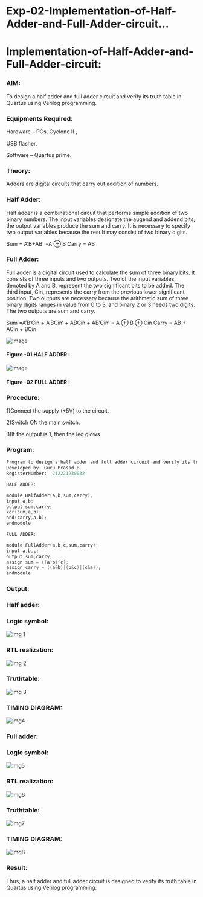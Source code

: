 # Exp-02-Implementation-of-Half-Adder-and-Full-Adder-circuit...

# Implementation-of-Half-Adder-and-Full-Adder-circuit:

### AIM:

To design a half adder and full adder circuit and verify its truth table in Quartus using Verilog programming.

### Equipments Required:

Hardware – PCs, Cyclone II ,

USB flasher,

Software – Quartus prime.

### Theory:

Adders are digital circuits that carry out addition of numbers.

### Half Adder:

Half adder is a combinational circuit that performs simple addition of two binary numbers. The input variables designate the augend and addend bits; the output variables produce the sum and carry. It is necessary to specify two output variables because the result may consist of two binary digits.

Sum = A’B+AB’ =A ⊕ B Carry = AB

### Full Adder:

Full adder is a digital circuit used to calculate the sum of three binary bits. It consists of three inputs and two outputs. Two of the input variables, denoted by A and B, represent the two significant bits to be added. The third input, Cin, represents the carry from the previous lower significant position. Two outputs are necessary because the arithmetic sum of three binary digits ranges in value from 0 to 3, and binary 2 or 3 needs two digits. The two outputs are sum and carry.

Sum =A’B’Cin + A’BCin’ + ABCin + AB’Cin’ = A ⊕ B ⊕ Cin Carry = AB + ACin + BCin

 ![image](https://user-images.githubusercontent.com/36288975/163552156-a13e5a56-c638-4110-97d9-8896907c8d25.png)

#### Figure -01 HALF ADDER :


![image](https://user-images.githubusercontent.com/36288975/163552057-b3547877-6d07-45b4-b7e0-bcfebfad9e1d.png)

#### Figure -02 FULL ADDER :

### Procedure:

1)Connect the supply (+5V) to the circuit.

2)Switch ON the main switch.

3)If the output is 1, then the led glows.

### Program:

```c
Program to design a half adder and full adder circuit and verify its truth table in quartus using Verilog programming.
Developed by: Guru Prasad.B
RegisterNumber:  212221230032

HALF ADDER:

module HalfAdder(a,b,sum,carry);
input a,b;
output sum,carry;
xor(sum,a,b);
and(carry,a,b);
endmodule 

FULL ADDER:

module FullAdder(a,b,c,sum,carry);
input a,b,c;
output sum,carry;
assign sum = ((a^b)^c);
assign carry = ((a&b)|(b&c)|(c&a));
endmodule

```

### Output:

### Half adder:


### Logic symbol:

![img 1](https://user-images.githubusercontent.com/93427534/231545788-96c58368-1617-47a9-ae2c-44a4653edfc3.png)



### RTL realization:

![img 2](https://user-images.githubusercontent.com/93427534/231545798-af2d542d-0059-4c64-a2e7-8b2e09bee291.png)


### Truthtable:

![img 3](https://user-images.githubusercontent.com/93427534/231545808-16a8d697-2e0c-4cba-8bbd-538bfb194641.png)


### TIMING DIAGRAM:

![img4](https://user-images.githubusercontent.com/93427534/231545827-75f34e4f-c2e9-435f-8cfd-519866c44a8a.png)


### Full adder:



### Logic symbol:

![img5](https://user-images.githubusercontent.com/93427534/231545838-9ff2363c-5678-4a10-9608-e72a1bb9d17e.png)


### RTL realization:

![img6](https://user-images.githubusercontent.com/93427534/231545853-4450e427-13fb-465c-8c1a-37106eb8832f.png)


### Truthtable:


![img7](https://user-images.githubusercontent.com/93427534/231545863-1ccff0b6-586c-4a25-beef-1b73b69933bf.png)

### TIMING DIAGRAM:

![img8](https://user-images.githubusercontent.com/93427534/231545880-338a1721-5fbd-46dd-b737-b99bfe913962.png)


### Result:

Thus, a half adder and full adder circuit is designed to verify its truth table in Quartus using Verilog programming.
